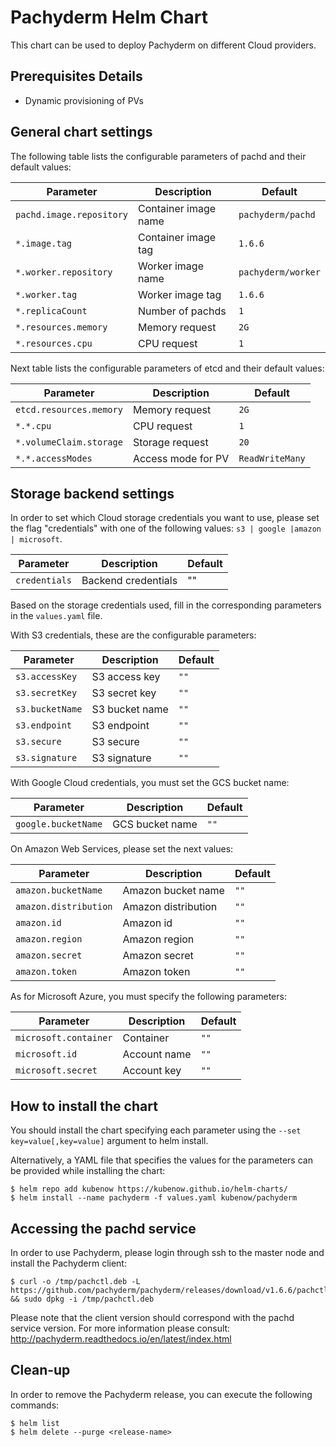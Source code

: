 Pachyderm Helm Chart
====================

This chart can be used to deploy Pachyderm on different Cloud providers.

Prerequisites Details
---------------------

-	Dynamic provisioning of PVs

General chart settings
----------------------

The following table lists the configurable parameters of pachd and their default values:

| Parameter                | Description           | Default           |
|--------------------------|-----------------------|-------------------|
| `pachd.image.repository` | Container image name  | `pachyderm/pachd` |
| `*.image.tag`            | Container image tag   | `1.6.6`           |
| `*.worker.repository`    | Worker image name     | `pachyderm/worker`|
| `*.worker.tag`           | Worker image tag      | `1.6.6`           |
| `*.replicaCount`         | Number of pachds      | `1`               |
| `*.resources.memory`     | Memory request        | `2G`              |
| `*.resources.cpu`        | CPU request           | `1`               |


Next table lists the configurable parameters of etcd and their default values:

| Parameter                | Description           | Default           |
|--------------------------|-----------------------|-------------------|
| `etcd.resources.memory`  | Memory request        | `2G`              |
| `*.*.cpu`                | CPU request           | `1`               |
| `*.volumeClaim.storage`  | Storage request       | `20`              |
| `*.*.accessModes`        | Access mode for PV    | `ReadWriteMany`   |


Storage backend settings
------------------------

In order to set which Cloud storage credentials you want to use, please set the flag "credentials" with one of the following values: `s3 | google |amazon | microsoft`.

| Parameter                | Description           | Default           |
|--------------------------|-----------------------|-------------------|
| `credentials`            | Backend credentials   | ""                |


Based on the storage credentials used, fill in the corresponding parameters in the `values.yaml` file.

With S3 credentials, these are the configurable parameters:

| Parameter                | Description           | Default           |
|--------------------------|-----------------------|-------------------|
| `s3.accessKey`           | S3 access key         | `""`              |
| `s3.secretKey`           | S3 secret key         | `""`              |
| `s3.bucketName`          | S3 bucket name        | `""`              |
| `s3.endpoint`            | S3 endpoint           | `""`              |
| `s3.secure`              | S3 secure             | `""`              |
| `s3.signature`           | S3 signature          | `""`              |


With Google Cloud credentials, you must set the GCS bucket name:

| Parameter                | Description           | Default           |
|--------------------------|-----------------------|-------------------|
| `google.bucketName`      | GCS bucket name       | `""`              |


On Amazon Web Services, please set the next values:

| Parameter                | Description           | Default           |
|--------------------------|-----------------------|-------------------|
| `amazon.bucketName`      | Amazon bucket name    | `""`              |
| `amazon.distribution`    | Amazon distribution   | `""`              |
| `amazon.id`              | Amazon id             | `""`              |
| `amazon.region`          | Amazon region         | `""`              |
| `amazon.secret`          | Amazon secret         | `""`              |
| `amazon.token`           | Amazon token          | `""`              |


As for Microsoft Azure, you must specify the following parameters:

| Parameter                | Description           | Default           |
|--------------------------|-----------------------|-------------------|
| `microsoft.container`    | Container             | `""`              |
| `microsoft.id`           | Account name          | `""`              |
| `microsoft.secret`       | Account key           | `""`              |


How to install the chart
------------------------

You should install the chart specifying each parameter using the `--set key=value[,key=value]` argument to helm install.

Alternatively, a YAML file that specifies the values for the parameters can be provided while installing the chart:

```console
$ helm repo add kubenow https://kubenow.github.io/helm-charts/
$ helm install --name pachyderm -f values.yaml kubenow/pachyderm
```

Accessing the pachd service
---------------------------

In order to use Pachyderm, please login through ssh to the master node and install the Pachyderm client:

```console
$ curl -o /tmp/pachctl.deb -L https://github.com/pachyderm/pachyderm/releases/download/v1.6.6/pachctl_1.6.6_amd64.deb && sudo dpkg -i /tmp/pachctl.deb
```

Please note that the client version should correspond with the pachd service version. For more information please consult: http://pachyderm.readthedocs.io/en/latest/index.html

Clean-up
-------

In order to remove the Pachyderm release, you can execute the following commands:

```console
$ helm list
$ helm delete --purge <release-name>
```

